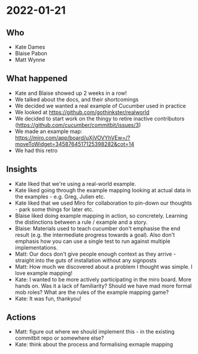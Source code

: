 # 2022-01-21
## Who

* Kate Dames
* Blaise Pabon
* Matt Wynne

## What happened

* Kate and Blaise showed up 2 weeks in a row!
* We talked about the docs, and their shortcomings
* We decided we wanted a real example of Cucumber used in practice
* We looked at https://github.com/gothinkster/realworld
* We decided to start work on the thingy to retire inactive contributors (https://github.com/cucumber/commitbit/issues/3)
* We made an example map: https://miro.com/app/board/uXjVOVYhVEw=/?moveToWidget=3458764517125398282&cot=14
* We had this retro

## Insights

* Kate liked that we're using a real-world example.
* Kate liked going through the example mapping looking at actual data in the examples - e.g. Greg, Julien etc.
* Kate liked that we used Miro for collaboration to pin-down our thoughts - park some things for later etc.
* Blaise liked doing example mapping in action, so concretely. Learning the distinctions between a rule / example and a story.
* Blaise: Materials used to teach cucumber don't emphasise the end result (e.g. the intermediate progress towards a goal). Also don't emphasis how you can use a single test to run against multiple implementations.
* Matt: Our docs don't give people enough context as they arrive - straight into the guts of installation without any signposts
* Matt: How much we discovered about a problem I thought was simple. I love example mapping!
* Kate: I wanted to be more actively participating in the miro board. More hands on. Was it a lack of familiarity? Should we have mad more formal mob roles? What are the rules of the example mapping game?
* Kate: It was fun, thankyou!

## Actions

* Matt: figure out where we should implement this - in the existing commitbit repo or somewhere else?
* Kate: think about the process and formalising exmaple mapping
